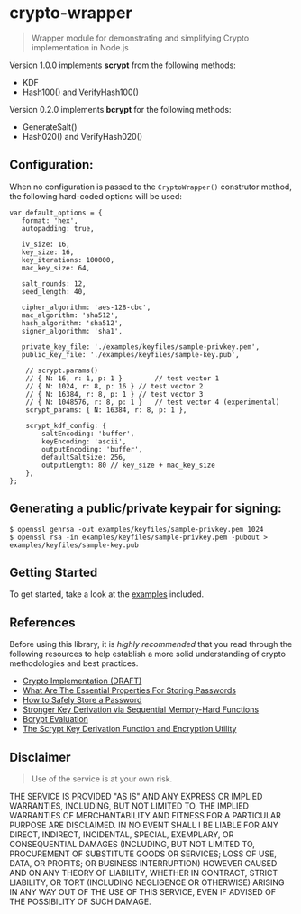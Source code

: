 # crypto-wrapper
> Wrapper module for demonstrating and simplifying Crypto implementation in Node.js

Version 1.0.0 implements **scrypt** from the following methods:
* KDF
* Hash100() and VerifyHash100()

Version 0.2.0 implements **bcrypt** for the following methods:
* GenerateSalt()
* Hash020() and VerifyHash020()

## Configuration:
When no configuration is passed to the `CryptoWrapper()` construtor method, the following hard-coded options will be used:
````
var default_options = {
   format: 'hex',
   autopadding: true,

   iv_size: 16,
   key_size: 16,
   key_iterations: 100000,
   mac_key_size: 64,

   salt_rounds: 12,
   seed_length: 40,

   cipher_algorithm: 'aes-128-cbc',
   mac_algorithm: 'sha512',
   hash_algorithm: 'sha512',
   signer_algorithm: 'sha1',

   private_key_file: './examples/keyfiles/sample-privkey.pem',
   public_key_file: './examples/keyfiles/sample-key.pub',

	// scrypt.params()
	// { N: 16, r: 1, p: 1 }		// test vector 1
	// { N: 1024, r: 8, p: 16 }	// test vector 2
	// { N: 16384, r: 8, p: 1 }	// test vector 3
	// { N: 1048576, r: 8, p: 1 }	// test vector 4 (experimental)
	scrypt_params: { N: 16384, r: 8, p: 1 },

	scrypt_kdf_config: {
		saltEncoding: 'buffer',
		keyEncoding: 'ascii',
		outputEncoding: 'buffer',
		defaultSaltSize: 256,
		outputLength: 80 // key_size + mac_key_size
	},
};
````

## Generating a public/private keypair for signing:
````
$ openssl genrsa -out examples/keyfiles/sample-privkey.pem 1024
$ openssl rsa -in examples/keyfiles/sample-privkey.pem -pubout > examples/keyfiles/sample-key.pub
````

## Getting Started
To get started, take a look at the [examples](https://github.com/rdev5/crypto-wrapper/tree/master/examples) included.

## References
Before using this library, it is *highly recommended* that you read through the following resources to help establish a more solid understanding of crypto methodologies and best practices.
* [Crypto Implementation (DRAFT)](https://github.com/rdev5/crypto-wrapper/wiki/Crypto-Implementation-%28DRAFT%29)
* [What Are The Essential Properties For Storing Passwords](https://github.com/barrysteyn/node-scrypt#what-are-the-essential-properties-for-storing-passwords)
* [How to Safely Store a Password](http://codahale.com/how-to-safely-store-a-password/)
* [Stronger Key Derivation via Sequential Memory-Hard Functions](http://www.tarsnap.com/scrypt/scrypt.pdf)
* [Bcrypt Evaluation](https://www.usenix.org/legacy/events/usenix99/provos/provos_html/node7.html#SECTION00060000000000000000)
* [The Scrypt Key Derivation Function and Encryption Utility](http://www.tarsnap.com/scrypt.html)

## Disclaimer
> Use of the service is at your own risk.

THE SERVICE IS PROVIDED "AS IS" AND ANY EXPRESS OR IMPLIED WARRANTIES, INCLUDING, BUT NOT LIMITED TO, THE IMPLIED WARRANTIES OF MERCHANTABILITY AND FITNESS FOR A PARTICULAR PURPOSE ARE DISCLAIMED. IN NO EVENT SHALL I BE LIABLE FOR ANY DIRECT, INDIRECT, INCIDENTAL, SPECIAL, EXEMPLARY, OR CONSEQUENTIAL DAMAGES (INCLUDING, BUT NOT LIMITED TO, PROCUREMENT OF SUBSTITUTE GOODS OR SERVICES; LOSS OF USE, DATA, OR PROFITS; OR BUSINESS INTERRUPTION) HOWEVER CAUSED AND ON ANY THEORY OF LIABILITY, WHETHER IN CONTRACT, STRICT LIABILITY, OR TORT (INCLUDING NEGLIGENCE OR OTHERWISE) ARISING IN ANY WAY OUT OF THE USE OF THIS SERVICE, EVEN IF ADVISED OF THE POSSIBILITY OF SUCH DAMAGE.
